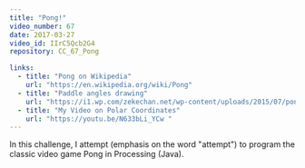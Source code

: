 ```yaml
---
title: "Pong!"
video_number: 67
date: 2017-03-27
video_id: IIrC5Qcb2G4
repository: CC_67_Pong

links:
  - title: "Pong on Wikipedia"  
    url: "https://en.wikipedia.org/wiki/Pong"
  - title: "Paddle angles drawing"  
    url: "https://i1.wp.com/zekechan.net/wp-content/uploads/2015/07/pong-05b.png?resize=600%2C500"
  - title: "My Video on Polar Coordinates"  
    url: "https://youtu.be/N633bLi_YCw "
---
```


In this challenge, I attempt (emphasis on the word "attempt") to program the classic video game Pong in Processing (Java).
